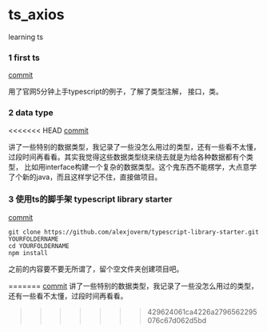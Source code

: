 # ts_axios
learning ts



### 1 first ts
[commit](https://github.com/biodancerwangzhi/ts_axios/commit/a38503e1d6292add6715f545e8b25e9f52101f8c/src/1first_ts.ts)  

用了官网5分钟上手typescript的例子，了解了类型注解， 接口，类。  

### 2 data type
<<<<<<< HEAD
[commit](https://github.com/biodancerwangzhi/ts_axios/commit/429624061ca4226a2796562295076c67d062d5bd/src/2data_type.ts)  

讲了一些特别的数据类型，我记录了一些没怎么用过的类型，还有一些看不太懂，过段时间再看看。其实我觉得这些数据类型绕来绕去就是为给各种数据都有个类型， 比如用interface构建一个复杂的数据类型。这个鬼东西不能楞学，大点意学了个新的java，而且这样学记不住，直接做项目。  

### 3 使用ts的脚手架 typescript library starter
[commit]()  

```
git clone https://github.com/alexjoverm/typescript-library-starter.git YOURFOLDERNAME
cd YOURFOLDERNAME
npm install
```
之前的内容要不要无所谓了，留个空文件夹创建项目吧。  

=======
[commit]()
讲了一些特别的数据类型，我记录了一些没怎么用过的类型，还有一些看不太懂，过段时间再看看。  
>>>>>>> 429624061ca4226a2796562295076c67d062d5bd

